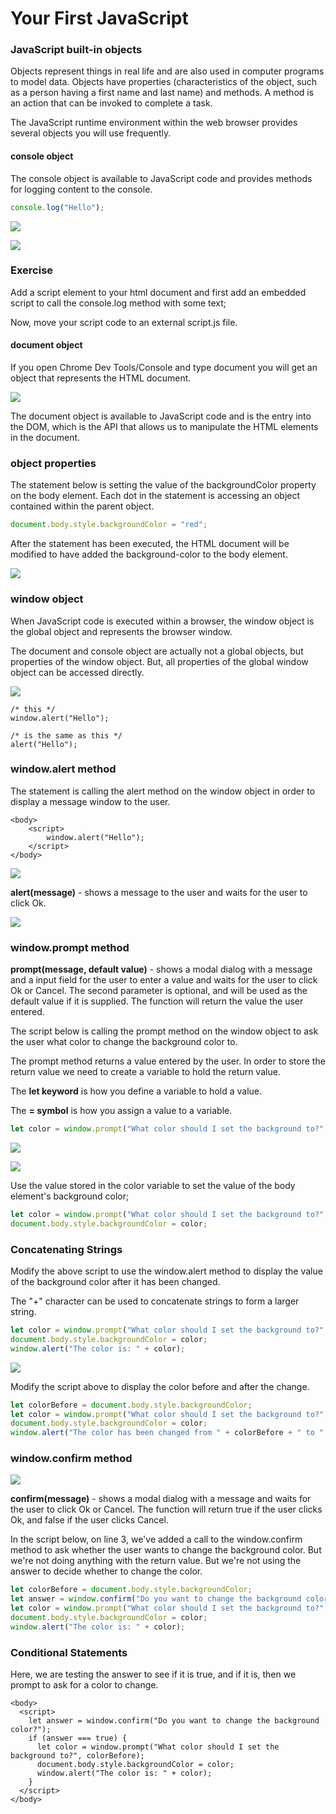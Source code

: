 # Your First JavaScript

### JavaScript built-in objects

Objects represent things in real life and are also used in computer programs to model data. Objects have properties \(characteristics of the object, such as a person having a first name and last name\) and methods. A method is an action that can be invoked to complete a task.

The JavaScript runtime environment within the web browser provides several objects you will use frequently.

#### console object

The console object is available to JavaScript code and provides methods for logging content to the console.

```javascript
console.log("Hello");
```



![](../.gitbook/assets/image%20%28164%29.png)

![](../.gitbook/assets/image%20%28167%29.png)

### Exercise

Add a script element to your html document and first add an embedded script to call the console.log method with some text;

Now, move your script code to an external script.js file.

#### 

#### document object

If you open Chrome Dev Tools/Console and type document you will get an object that represents the HTML document. 

![](../.gitbook/assets/image%20%28170%29.png)

The  document object is available to JavaScript code and is the entry into the DOM, which is the API that allows us to manipulate the HTML elements in the document.

### object properties

The statement below is setting the value of the backgroundColor property on the body element. Each dot in the statement is accessing an object contained within the parent object.

```javascript
document.body.style.backgroundColor = "red";
```

After the statement has been executed, the HTML document will be modified to have added the background-color to the body element.

![](../.gitbook/assets/image%20%28162%29.png)

### window object

When JavaScript code is executed within a browser, the window object is the global object and represents the browser window. 

The document and console object are actually not a global objects, but  properties of the window object. But, all properties of the global window object can be accessed directly.

![](../.gitbook/assets/image%20%28160%29.png)

```markup
/* this */
window.alert("Hello");

/* is the same as this */
alert("Hello");
```

### window.alert method

The statement is calling the alert method on the window object in order to display a message window to the user.

```markup
<body>
    <script>
        window.alert("Hello");
    </script>
</body>
```

![](../.gitbook/assets/image%20%28169%29.png)

**alert\(message\)** - shows a message to the user and waits for the user to click Ok.

![](../.gitbook/assets/image%20%28161%29.png)

### window.prompt method

**prompt\(message, default value\)** - shows a modal dialog with a message and a input field for the user to enter a value and waits for the user to click Ok or Cancel. The second parameter is optional, and will be used as the default value if it is supplied. The function will return the value the user entered.

The script below is calling the prompt method on the window object to ask the user what color to change the background color to.

The prompt method returns a value entered by the user. In order to store the return value we need to create a variable to hold the return value.

The **let keyword** is how you define a variable to hold a value. 

The **= symbol** is how you assign a value to a variable.

```javascript
let color = window.prompt("What color should I set the background to?", "yellow");
```

![](../.gitbook/assets/image%20%28166%29.png)

![](../.gitbook/assets/image%20%28168%29.png)

Use the value stored in the color variable to set the value of the body element's background color;

```javascript
let color = window.prompt("What color should I set the background to?", "yellow");
document.body.style.backgroundColor = color;
```

### Concatenating Strings

Modify the above script to use the window.alert method to display the value of the background color after it has been changed.

The "+" character can be used to concatenate strings to form a larger string.

```javascript
let color = window.prompt("What color should I set the background to?", "yellow");
document.body.style.backgroundColor = color;
window.alert("The color is: " + color);
```

![](../.gitbook/assets/image%20%28163%29.png)

Modify the script above to display the color before and after the change.

```javascript
let colorBefore = document.body.style.backgroundColor;
let color = window.prompt("What color should I set the background to?", colorBefore);
document.body.style.backgroundColor = color;
window.alert("The color has been changed from " + colorBefore + " to " + color);
```

### window.confirm method

![](../.gitbook/assets/image%20%28165%29.png)

**confirm\(message\)** - shows a modal dialog with a message and waits for the user to click Ok or Cancel. The function will return true if the user clicks Ok, and false if the user clicks Cancel.

In the script below, on line 3, we've added a call to the window.confirm method to ask whether the user wants to change the background color. But we're not doing anything with the return value. But we're not using the answer to decide whether to change the color.

```javascript
let colorBefore = document.body.style.backgroundColor;
let answer = window.confirm("Do you want to change the background color?");
let color = window.prompt("What color should I set the background to?", colorBefore);
document.body.style.backgroundColor = color;
window.alert("The color is: " + color);
```

### Conditional Statements

Here, we are testing the answer to see if it is true, and if it is, then we prompt to ask for a color to change.

```markup
<body>
  <script>
    let answer = window.confirm("Do you want to change the background color?");
    if (answer === true) {
      let color = window.prompt("What color should I set the background to?", colorBefore);
      document.body.style.backgroundColor = color;
      window.alert("The color is: " + color);
    }
  </script>
</body>
```

